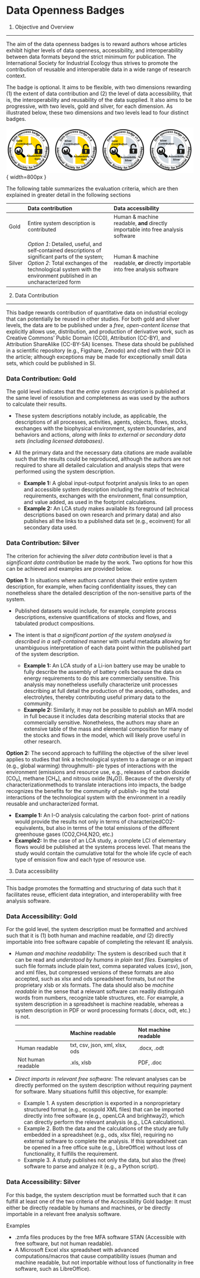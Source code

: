 Data Openness Badges
====================

1. Objective and Overview
-------------------------

The aim of the data openness badges is to reward authors whose articles
exhibit higher levels of data openness, accessibility, and
interoperability between data formats beyond the strict minimum for
publication. The International Society for Industrial Ecology thus
strives to promote the contribution of reusable and interoperable data
in a wide range of research context.

The badge is optional. It aims to be flexible, with two dimensions
rewarding (1) the extent of data contribution and (2) the level of data
accessibility, that is, the interoperability and reusability of the data
supplied. It also aims to be progressive, with two levels, gold and
silver, for each dimension. As illustrated below, these
two dimensions and two levels lead to four distinct badges.

![The two dimensions and two levels of the Data Openness Badge](fig/DTTF_badge_v6.png "The two dimensions and two levels of the Data Openness Badge"){ width=800px }


The following table summarizes the evaluation criteria, which are then
explained in greater detail in the following sections


|       |Data contribution   |Data accessibility|
|-------|:-------------------|:-----------------|
|Gold   |Entire system description is contributed|Human & machine readable, **and** directly importable into free analysis software
|Silver |*Option 1*: Detailed, useful, and self‐contained descriptions of significant parts of the system;<br> *Option 2*: Total exchanges of the technological system with the environment published in an uncharacterized form|Human & machine readable, **or** directly importable into free analysis software


2. Data Contribution
--------------------

This badge rewards contribution of quantitative data on industrial
ecology that can potentially be reused in other studies. For both gold
and silver levels, the data are to be published under a *free,
open-content license* that explicitly allows use, distribution, and
production of derivative work, such as Creative Commons’ Public Domain
(CC0), Attribution (CC-BY), and Attribution ShareAlike (CC-BY-SA)
licenses. These data should be published in a scientific repository
(e.g., Figshare, Zenodo) and cited with their DOI in the article;
although exceptions may be made for exceptionally small data sets, which
could be published in SI.

### Data Contribution: Gold

The gold level indicates that the *entire system description* is
published at the same level of resolution and completeness as was used
by the authors to calculate their results.

-   These system descriptions notably include, as applicable, the
    descriptions of all processes, activities, agents, objects, flows,
    stocks, exchanges with the biophysical environment, system
    boundaries, and behaviors and actions, *along with links to external
    or secondary data sets (including licensed databases)*.
-   All the primary data and the necessary data citations are made
    available such that the results could be reproduced, although the
    authors are not required to share all detailed calculation and
    analysis steps that were performed using the system description.

    -   **Example 1:** A global input-output footprint analysis links to
        an open and accessible system description including the matrix
        of technical requirements, exchanges with the environment, final
        consumption, and value added, as used in the footprint
        calculations.
    -   **Example 2:** An LCA study makes available its foreground (all
        process descriptions based on own research and primary data) and
        also publishes all the links to a published data set (e.g.,
        ecoinvent) for all secondary data used.

### Data Contribution: Silver

The criterion for achieving the *silver data contribution* level is that
a *significant data contribution* be made by the work. Two options for
how this can be achieved and examples are provided below.

**Option 1:** In situations where authors cannot share their entire
system description, for example, when facing confidentiality issues,
they can nonetheless share the detailed description of the non-sensitive
parts of the system.

-   Published datasets would include, for example, complete process
    descriptions, extensive quantifications of stocks and flows, and
    tabulated product compositions.
-   The intent is that *a significant portion of the system analysed is
    described in a self-contained* manner with useful metadata allowing
    for unambiguous interpretation of each data point within the
    published part of the system description.

    -   **Example 1:** An LCA study of a Li-ion battery use may be
        unable to fully describe the assembly of battery cells because
        the data on energy requirements to do this are commercially
        sensitive. This analysis may nonetheless usefully characterize
        unit processes describing at full detail the production of the
        anodes, cathodes, and electrolytes, thereby contributing useful
        primary data to the community.
    -   **Example 2:** Similarly, it may not be possible to publish an
        MFA model in full because it includes data describing material
        stocks that are commercially sensitive. Nonetheless, the authors
        may share an extensive table of the mass and elemental
        composition for many of the stocks and flows in the model, which
        will likely prove useful in other research.

**Option 2:** The second approach to fulfilling the objective of the
silver level applies to studies that link a technological system to a
damage or an impact (e.g., global warming) throughmulti- ple types of
interactions with the environment (emissions and resource use, e.g.,
releases of carbon dioxide \[CO₂\], methane \[CH₄\], and nitrous oxide
\[N₂O\]). Because of the diversity of characterizationmethods to
translate interactions into impacts, the badge recognizes the benefits
for the community of publish- ing the total interactions of the
technological system with the environment in a readily reusable and
uncharacterized format.

-   **Example 1:** An I-O analysis calculating the carbon foot- print of
    nations would provide the results not only in terms of
    characterizedCO2-equivalents, but also in terms of the total
    emissions of the different greenhouse gases (CO2,CH4,N2O, etc.)
-   **Example2:** In the case of an LCA study, a complete LCI of
    elementary flows would be published at the systems process level.
    That means the study would contain the cumulative total for the
    whole life cycle of each type of emission flow and each type of
    resource use.

3. Data accessibility
---------------------

This badge promotes the formatting and structuring of data such that it
facilitates reuse, efficient data integration, and interoperability with
free analysis software.

### Data Accessibility: Gold

For the gold level, the system description must be formatted and
archived such that it is (1) both human and machine readable, *and* (2)
directly importable into free software capable of completing the
relevant IE analysis.

-   *Human and machine readability:* The system is described such that
    it can be read and *understood by humans in plain text files*.
    Examples of such file formats include plain text, comma separated
    values (csv), json, and xml files, but compressed versions of these
    formats are also accepted, such as xlsx and ods spreadsheet formats,
    but *not* the proprietary xlsb or xls formats. The data should also
    be *machine readable* in the sense that a relevant software can
    readily distinguish words from numbers, recognize table structures,
    etc. For example, a system description in a spreadsheet is machine
    readable, whereas a system description in PDF or word processing
    formats (.docx, odt, etc.) is not.

    |                     | Machine readable               | Not machine readable|
    |---------------------|:-------------------------------|:--------------------|
    |Human readable       | txt, csv, json, xml, xlsx, ods | .docx, .odt         |
    |Not human readable   | .xls, xlsb                     | PDF, .doc           |

-   *Direct imports in relevant free software:* The relevant analyses
    can be directly performed on the system description without
    requiring payment for software. Many situations fulfill this
    objective, for example:

    -   Example 1. A system description is exported in a nonproprietary
        structured format (e.g., ecospold XML files) that can be
        imported directly into free software (e.g., openLCA and
        brightway2), which can directly perform the relevant analysis
        (e.g., LCA calculations).
    -   Example 2. Both the data and the calculations of the study are
        fully embedded in a spreadsheet (e.g., ods, xlsx file),
        requiring no external software to complete the analysis. If this
        spreadsheet can be opened in a free office suite (e.g.,
        LibreOffice) without loss of functionality, it fulfills the
        requirement.
    -   Example 3. A study publishes not only the data, but also the
        (free) software to parse and analyze it (e.g., a Python script).

### Data Accessibility: Silver

For this badge, the system description must be formatted such that it
can fulfill at least one of the two criteria of the Accessibility Gold
badge: It must either be directly readable by humans and machines, *or*
be directly importable in a relevant free analysis software.

Examples

-   .zmfa files produces by the free MFA software STAN (Accessible with
    free software, but not human readable).
-   A Microsoft Excel xlsx spreadsheet with advanced computations/macros
    that cause compatibility issues (human and machine readable, but not
    importable without loss of functionality in free software, such as
    LibreOffice).

